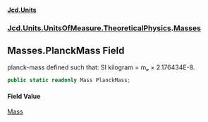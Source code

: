 #### [Jcd.Units](index.md 'index')
### [Jcd.Units.UnitsOfMeasure.TheoreticalPhysics](Jcd.Units.UnitsOfMeasure.TheoreticalPhysics.md 'Jcd.Units.UnitsOfMeasure.TheoreticalPhysics').[Masses](Masses.md 'Jcd.Units.UnitsOfMeasure.TheoreticalPhysics.Masses')

## Masses.PlanckMass Field

planck-mass defined such that: SI kilogram = mₚ × 2.176434E-8.

```csharp
public static readonly Mass PlanckMass;
```

#### Field Value
[Mass](Mass.md 'Jcd.Units.UnitTypes.Mass')